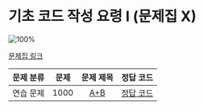 # 기초 코드 작성 요령 I (문제집 X)

![100%](https://progress-bar.xyz/1/?scale=1&title=progress&width=500&color=babaca&suffix=/1)

[문제집 링크]()

| 문제 분류 | 문제 | 문제 제목 | 정답 코드 |
| :--: | :--: | :--: | :--: |
| 연습 문제 | 1000 | [A+B](https://www.acmicpc.net/problem/1000) | [정답 코드](/Users/jeongjaeyoon/Documents/GitHub/algorithm/Backkingdog/0x01/1000.cpp) |

